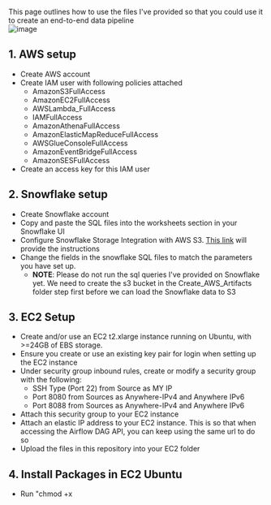 This page outlines how to use the files I've provided so that you could use it to create an end-to-end data pipeline
<br>
![image](https://github.com/lingnath/Data-Engineering-Midterm-Project/assets/32849838/55879ee9-38a8-41cf-ba7e-e701ba1fb754)

## 1. AWS setup
  - Create AWS account
  - Create IAM user with following policies attached
    - AmazonS3FullAccess
    - AmazonEC2FullAccess
    - AWSLambda_FullAccess
    - IAMFullAccess
    - AmazonAthenaFullAccess
    - AmazonElasticMapReduceFullAccess
    - AWSGlueConsoleFullAccess
    - AmazonEventBridgeFullAccess
    - AmazonSESFullAccess
  - Create an access key for this IAM user
## 2. Snowflake setup
  - Create Snowflake account
  - Copy and paste the SQL files into the worksheets section in your Snowflake UI
  - Configure Snowflake Storage Integration with AWS S3. <a href="https://docs.snowflake.com/en/user-guide/data-load-s3-config-storage-integration#step-2-create-the-iam-role-in-aws">This link</a> will provide the instructions
  - Change the fields in the snowflake SQL files to match the parameters you have set up.
    - **NOTE**: Please do not run the sql queries I've provided on Snowflake yet. We need to create the s3 bucket in the Create_AWS_Artifacts folder step first before we can load the Snowflake data to S3
## 3. EC2 Setup
  - Create and/or use an EC2 t2.xlarge instance running on Ubuntu, with >=24GB of EBS storage.
  - Ensure you create or use an existing key pair for login when setting up the EC2 instance
  - Under security group inbound rules, create or modify a security group with the following:
    - SSH Type (Port 22) from Source as MY IP
    - Port 8080 from Sources as Anywhere-IPv4 and Anywhere IPv6
    - Port 8088 from Sources as Anywhere-IPv4 and Anywhere IPv6
  - Attach this security group to your EC2 instance
  - Attach an elastic IP address to your EC2 instance. This is so that when accessing the Airflow DAG API, you can keep using the same url to do so
  - Upload the files in this repository into your EC2 folder
## 4. Install Packages in EC2 Ubuntu
  - Run "chmod +x <script>" for each of the .sh scripts in the Software_Installations folder
  - Run the scripts within the Software_Installations folder in this order: install_packages.sh -> install_docker.sh -> install_docker_compose.sh
  - If you haven't done so already, run "aws configure" in the command line. Then enter your credentials, such as your newly generated access key and secret access key for the user you created, so that you can run the scripts on the EC2 command line without there being permission errors.
## 5. Set up config files
  - Create a .env file both in the main folder and the Airflow_EMR subfolder.
      - For the .env file in the main folder, the structure looks like this:
        - ACCESS_KEY=''
        - SECRET_KEY=''
        - AIRFLOW_USERNAME='admin'
        - AIRFLOW_PASSWORD='admin'
      - **NOTE**: If you feel the Airflow username and password are insecure, after Airflow is set up and the Lambda Function is created, please feel free to change the Airflow username and password for the above .env file in **both the AWS CLI and Lambda Function, as well as the username and password in the Airflow UI**. **But please make sure the changes you've made in all places are identical** as the Lambda function will not be able to call the Airflow DAG if the changes aren't the same.
      - For the .env file in the Airflow_EMR subfolder, the structure looks like this:
        - AIRFLOW__WEBSERVER__SECRET_KEY=229e57aeb295d76f2db5d75bfa78865c7e40b17e6db96cae8d
        - AIRFLOW__CORE__FERNET_KEY=46BKJoQYlPPOexq0OhDZnIlNepKFf87WFwLbfzqDDho=
        - AIRFLOW_UID=1000
        - AIRFLOW_GID=0
    - Edit the fields in the config_file.toml file in the main folder
## 6. Create AWS artifacts
  - In the Create_AWS_Artifacts folder, run the following command "chmod +x create_aws_artifacts.sh". Then run create_aws_artifacts.sh
  - To ensure that your Lambda function can use SES, please check your email for the email address that you put in under sender field in the config_file.toml file and verify it for the confirmation email that AWS sent. The confirmation email should from no-reply-aws@amazon.com with the following subject line "Amazon Web Services – Email Address Verification Request in region {region you specified under the toml file}"
## 7. Run Snowflake scripts
  - In Snowflake console run the following Snowflake files in this order: load_data_to_snowflake.sql -> daily_load_to_s3_automated.sql
    - **NOTE:** Because the daily_load_to_s3_automated.sql is set to load at 4am EST you will not receive data in the input bucket immediately. Hence Airflow will not trigger. If you want to run Airflow now, change the task schedule in the daily_load_to_s3_automated.sql file to 'USING CRON * * * * * America/New_York' so that you receive data in the input bucket in a minute from now. The CRON expression "* * * * *" means that the task will run every minute. Airflow will only activate if the most current tables are in the data folder of the input bucket. However, make sure to change the task schedule in the daily_load_to_s3_automated.sql file to 'USING CRON 0 4 * * * America/New_York' and re-activate it again after you receive the data in the input bucket. The reason we change the cron frequency back to '0 4 * * *' is because running the task every minute will be very costly in the long run in Snowflake. 
## 8. Setup and Run Airflow
  - If you don't have Airflow set up in your EC2 instance,
    - Please go into the Airflow_EMR folder, run "chmod +x build_airflow_in_docker.sh" then run build_airflow_in_docker.sh
  - Otherwise just enter docker-compose up -d in the Airflow_EMR folder
  - Create a port forwarding connection for port 8080 (optional if you want to access locally)
  - In your browser url, enter {EC2 Public IPv4 address}:8080. This will lead you to the Airflow UI
  - **Sometimes, the DAG may not even show up in the Airflow UI console.** This is usually because the Airflow UI has not been refreshed. In this case enter docker-compose down to shut down the Airflow container and then run docker-compose up -d to restart it. This is to refresh the Airflow UI. Then in your browser url, enter {EC2 Public IPv4 address}:8080 again. In the Airflow UI, click on the DAGs tab and manually unpause the DAG.
  - In the Airflow_EMR folder, run "chmod +x trigger_airflow.sh"
  - Then run trigger_airflow.sh
## 9. Setup and Run Superset
  - Go into the Superset folder, run "chmod +x build_superset_in_docker.sh" then run build_superset_in_docker.sh
  - Create a port forwarding connection for port 8088
  - Paste in [http://localhost:8088/login/](http://localhost:8088/login/) to login
  - Create a new database by entering the following to connect Superset to Athena:
awsathena+rest://{aws access key}:{aws secret access key}@athena.{aws region}.amazonaws.com/?s3_staging_dir=s3://{output s3 bucket}/superset_metadata&work_group=primary
  - Add the necessary datasets in Superset
  - Build dashboards to your heart's content
## 10. Remove AWS Artifacts (optional)
  - Once you are done with the entire project, go into the Remove_AWS_Artifacts folder.
  - Then run "chmod +x remove_aws_artifacts.sh" and then run remove_aws_artifacts.sh
